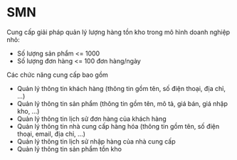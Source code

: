 # SMN

Cung cấp giải pháp quản lý lượng hàng tồn kho trong mô hình doanh nghiệp nhỏ:
- Số lượng sản phẩm <= 1000
- Số lượng đơn hàng <= 100 đơn hàng/ngày

Các chức năng cung cấp bao gồm
- Quản lý thông tin khách hàng (thông tin gồm tên, số điện thoại, địa chỉ, ...)
- Quản lý thông tin sản phẩm (thông tin gồm tên, mô tả, giá bán, giá nhập kho, ...)
- Quản lý thông tin lịch sử đơn hàng của khách hàng
- Quản lý thông tin nhà cung cấp hàng hóa (thông tin gồm tên, số điện thoại, email, địa chỉ, ...)
- Quản lý thông tin lịch sử nhập hàng của nhà cung cấp
- Quản lý thông tin sản phẩm tồn kho

